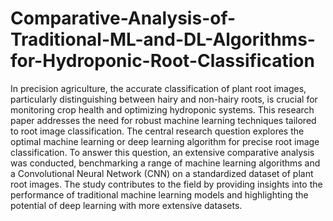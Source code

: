 # Comparative-Analysis-of-Traditional-ML-and-DL-Algorithms-for-Hydroponic-Root-Classification

In precision agriculture, the accurate classification
of plant root images, particularly distinguishing between hairy
and non-hairy roots, is crucial for monitoring crop health and
optimizing hydroponic systems. This research paper addresses
the need for robust machine learning techniques tailored to
root image classification. The central research question explores
the optimal machine learning or deep learning algorithm for
precise root image classification. To answer this question, an
extensive comparative analysis was conducted, benchmarking
a range of machine learning algorithms and a Convolutional
Neural Network (CNN) on a standardized dataset of plant root
images. The study contributes to the field by providing insights
into the performance of traditional machine learning models and
highlighting the potential of deep learning with more extensive
datasets.
